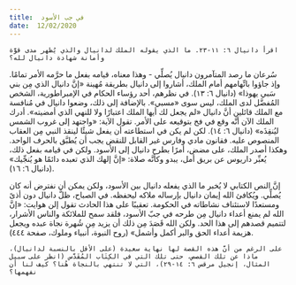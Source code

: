 ```yaml
---
title:  في جب الأسود
date:  12/02/2020
---
```


`اقرأ دانيال ٦: ١١-٢٣. ما الذي يقوله الملك لدانيال والذي يُظهر مدى قوَّة وأمانة شهادة دانيال لله؟`

سُرعان ما رصد المتآمرون دانيال يُصلِّي - وهذا معناه، قيامه بفعل ما حرَّمه الأمر تمامًا. وإذ جاؤوا باتِّهامهم أمام الملك، أشاروا إلى دانيال بطريقة مُهينة «إنَّ دانيال الذي مِن بني سَبي يهوذا» (دانيال ٦: ١٣). في نظرهم، أحد رؤساء الحكام في الإمبراطورية، الشخص المُفضَّل لدى الملك، ليس سوى «مسبي». بالإضافة إلى ذلك، وضعوا دانيال في مُنافسة مع الملك قائلين أنَّ دانيال «لم يجعل لك أيها الملك اعتبارًا ولا للنهي الذي أمضيته». أدرك الملك الآن أنَّه وقع في فخ بتوقيعه على الأمر. تقول الآية: «واجتهد إلى غروب الشمس ليُنقِذَه» (دانيال ٦: ١٤). لكن لم يكن في استطاعته أن يفعل شيئًا لينقذ النبي مِن العقاب المنصوص عليه. فقانون مادي وفارس غير القابل للنقض يجب أن يُطبَّق بالحرف الواحد. وهكذا أصدر الملك، على مضض، أمرًا بطرح دانيال إلى الأسود. ولكن في قيامه بفعل ذلك، يُعبِّر داريوس عن بريق أمل، يبدو وكأنَّه صلاة: «إنَّ إلهك الذي تعبده دائمًا هو يُنجِّيك» (دانيال ٦: ١٦).

إنَّ النص الكتابي لا يُخبر ما الذي يفعله دانيال بين الأسود، ولكن يمكن أن نفترض أنه كان يُصلِّي. ويُكافئ الله إيمان دانيال بإرساله ملاكه ليحفظه. في الصباح، ظلَّ دانيال دون أذىً ومستعدًا لاستئناف نشاطاته في الحكومة. تعقيبًا على هذا الحادث تقول إلن هوايت: «إنَّ الله لم يمنع أعداء دانيال مِن طرحه في جبّ الأسود، فلقد سمح للملائكة والناس الأشرار، لتتميم قصدهم إلى هذا الحد. ولكن الله قَصَدَ مِن ذلك أن يزيد مِن شُهرة نجاة عبده ويجعل هزيمة أعداء الحق والبر أكمل وأشمل» (روح النبوة، أنبياء وملوك، صفحة ٤٤٤).

`على الرغم من أنَّ هذه القصة لها نهاية سعيدة (على الأقل بالنسبة لدانيال)، ماذا عن تلك القصص، حتى تلك التي في الكِتَاب المُقَدَّس (انظر على سبيل المثال، إنجيل مرقس ٦: ١٤-٢٩)، التي لا تنتهي بالنجاة هُنا؟ كيف لنا أن نفهمها؟`